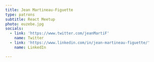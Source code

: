 ```yaml
---
title: Jean Martineau-Figuette
type: patrons
subtitle: React Meetup
photo: euzebe.jpg
socials:
  - link: 'https://www.twitter.com/jeanMartiF'
    name: Twitter
  - link: 'https://www.linkedin.com/in/jean-martineau-figuette/'
    name: LinkedIn

---
```

